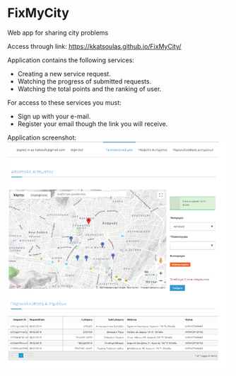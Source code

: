 # FixMyCity
Web app for sharing city problems

Access through link:
https://kkatsoulas.github.io/FixMyCity/

Application contains the following services: 
* Creating a new service request.
* Watching the progress of submitted requests.
* Watching the total points and the ranking of user.

For access to these services you must:
* Sign up with your e-mail.
* Register your email though the link you will receive.

Application screenshot:
![εικονα](/screenshots/screenshot.png)
